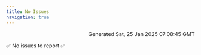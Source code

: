 ```yaml
---
title: No Issues
navigation: true
---
```


<p style="text-align:right;color:#cccs">
Generated Sat, 25 Jan 2025 07:08:45 GMT
</p>
<p>✅ No issues to report ✅</p>



